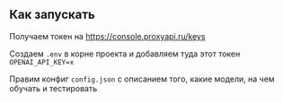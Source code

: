 ## Как запускать

Получаем токен на https://console.proxyapi.ru/keys

Создаем `.env` в корне проекта и добавляем туда этот токен `OPENAI_API_KEY=x`

Правим конфиг `config.json` с описанием того, какие модели, на чем обучать и тестировать
